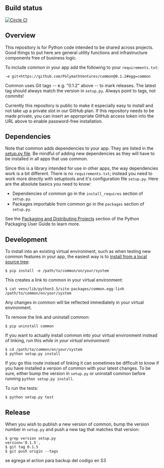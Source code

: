 ## Build status 

[![Circle CI](https://circleci.com/gh/PolymathVentures/common.svg?style=svg)](https://circleci.com/gh/PolymathVentures/common)

## Overview

This repository is for Python code intended to be shared across projects. Good things to put here are general utility
functions and infrastructure components free of business logic.

To include common in your app add the following to your `requirements.txt`:

    -e git+https://github.com/PolymathVentures/common@0.1.2#egg=common

Common uses Git tags -- e.g. "0.1.2" above -- to mark releases. The latest tag should always match the version in 
`setup.py`. Always point to tags, not commits!

Currently this repository is public to make it especially easy to install and not take up a private slot in our 
GitHub plan. If this repository needs to be made private, you can insert an appropriate GitHub access token into
the URL above to enable password-free installation.

## Dependencies

Note that common adds dependencies to your app. They are listed in the [setup.py file](setup.py#L12-L17).
Be mindful of adding new dependencies as they will have to be installed in all apps that use common.

Since this is a library intended for use in other apps, the way dependencies work is a bit different. There is no
`requirements.txt`; instead you need to work more directly with setuptools and it's configuration file `setup.py`.
Here are the absolute basics you need to know:

 * Dependencies of common go in the `install_requires` section of `setup.py`.
 * Packages importable from common go in the `packages` section of `setup.py`.

See the [Packaging and Distributing Projects](https://packaging.python.org/distributing/)
section of the Python Packaging User Guide to learn more.

## Development

To install into an existing virtual environment, such as when testing new common features in your app, the easiest way is to [install from a local source tree](https://packaging.python.org/installing/#installing-from-a-local-src-tree):

    $ pip install -e /path/to/common/on/your/system

This creates a link to common in your virtual environment:

    $ cat venv/lib/python3.5/site-packages/common.egg-link
    /path/to/common/on/your/system

Any changes in common will be reflected immediately in your virtual environment.

To remove the link and uninstall common:

    $ pip uninstall common

If you want to actually install common into your virtual environment instead of linking, run this *while in your virtual environment*:

    $ cd /path/to/common/on/your/system
    $ python setup.py install

If you go this route instead of linking it can sometimes be difficult to know if you have installed a version of
common with your latest changes. To be sure, either bump the version in `setup.py` or uninstall common before running
`python setup.py install`.

To run the tests:
    
    $ python setup.py test

## Release

When you wish to publish a new version of common, bump the version number in `setup.py` and push a new tag that matches
that version:

    $ grep version setup.py
    version='0.1.5',
    $ git tag 0.1.5
    $ git push origin --tags

se agrega el action para backup del codigo en S3
